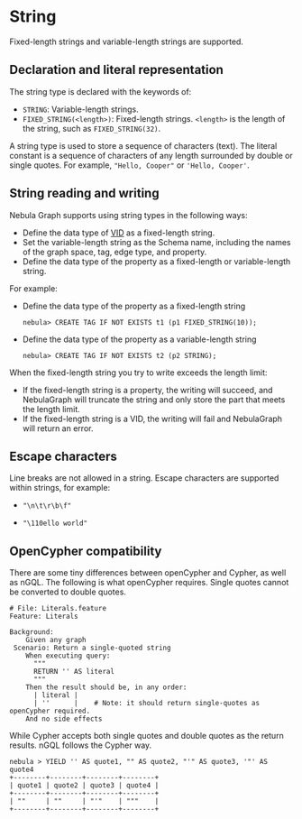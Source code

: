 # String

Fixed-length strings and variable-length strings are supported.

## Declaration and literal representation

The string type is declared with the keywords of:

- `STRING`: Variable-length strings.
- `FIXED_STRING(<length>)`: Fixed-length strings. `<length>` is the length of the string, such as `FIXED_STRING(32)`.

A string type is used to store a sequence of characters (text). The literal constant is a sequence of characters of any length surrounded by double or single quotes. For example, `"Hello, Cooper"` or `'Hello, Cooper'`.

## String reading and writing

Nebula Graph supports using string types in the following ways:

- Define the data type of [VID](../../1.introduction/3.vid.md) as a fixed-length string.
- Set the variable-length string as the Schema name, including the names of the graph space, tag, edge type, and property.
- Define the data type of the property as a fixed-length or variable-length string.

For example:

- Define the data type of the property as a fixed-length string

    ```ngql
    nebula> CREATE TAG IF NOT EXISTS t1 (p1 FIXED_STRING(10)); 
    ```

- Define the data type of the property as a variable-length string

    ```ngql
    nebula> CREATE TAG IF NOT EXISTS t2 (p2 STRING); 
    ```

When the fixed-length string you try to write exceeds the length limit:

- If the fixed-length string is a property, the writing will succeed, and NebulaGraph will truncate the string and only store the part that meets the length limit.
- If the fixed-length string is a VID, the writing will fail and NebulaGraph will return an error.

## Escape characters

Line breaks are not allowed in a string. Escape characters are supported within strings, for example:

- `"\n\t\r\b\f"`

- `"\110ello world"`

## OpenCypher compatibility

There are some tiny differences between openCypher and Cypher, as well as nGQL. The following is what openCypher requires. Single quotes cannot be converted to double quotes.

```ngql
# File: Literals.feature
Feature: Literals

Background:
    Given any graph
 Scenario: Return a single-quoted string
    When executing query:
      """
      RETURN '' AS literal
      """
    Then the result should be, in any order:
      | literal |
      | ''      |    # Note: it should return single-quotes as openCypher required.
    And no side effects
```

While Cypher accepts both single quotes and double quotes as the return results. nGQL follows the Cypher way.

```ngql
nebula > YIELD '' AS quote1, "" AS quote2, "'" AS quote3, '"' AS quote4
+--------+--------+--------+--------+
| quote1 | quote2 | quote3 | quote4 |
+--------+--------+--------+--------+
| ""     | ""     | "'"    | """    |
+--------+--------+--------+--------+
```

